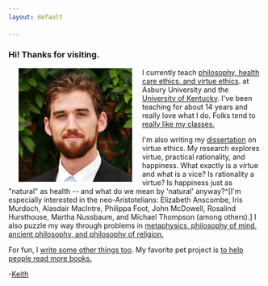 ```yaml
---
layout: default

--- 
```


### Hi! Thanks for visiting. 

<img src="/img/face3.jpg" alt="Keith" align="left" hspace="20" height="225" width="225">

I currently teach [philosophy, health care ethics, and virtue ethics](/teaching). at Asbury University and the [University of Kentucky](https://philosophy.as.uky.edu/users/kebu226). I've been teaching for about 14 years and really love what I do. Folks tend to [really like my classes.](http://www.ratemyprofessors.com/ShowRatings.jsp?tid=1822771) 

I'm also writing my [dissertation](/fun/phd) on virtue ethics.  My research explores virtue, practical rationality, and happiness. What exactly is a virtue and what is a vice? Is rationality a virtue? Is happiness just as "natural" as health -- and what do we mean by 'natural' anyway?^[I'm especially interested in the neo-Aristotelians: Elizabeth Anscombe, Iris Murdoch, Alasdair MacIntre, Philippa Foot, John McDowell, Rosalind Hursthouse, Martha Nussbaum, and Michael Thompson (among others).] I also puzzle my way through problems in [metaphysics, philosophy of mind, ancient philosophy, and philosophy of religion.](https://uky.academia.edu/KeithBuhler)

For fun, I [write some other things too](/fun/). My favorite pet project is [to help people read more books.](http://www.readingintentionally.com)

-[Keith](mailto:keithedbuhler@gmail.com)